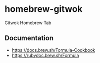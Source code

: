 # homebrew-gitwok
Gitwok Homebrew Tab 

## Documentation
- https://docs.brew.sh/Formula-Cookbook
- https://rubydoc.brew.sh/Formula
